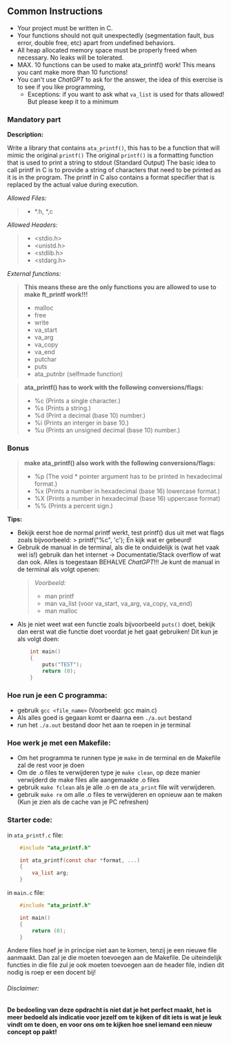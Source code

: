 ## Common Instructions
-   Your project must be written in C.
-   Your functions should not quit unexpectedly (segmentation fault, bus error, double free, etc) apart from undefined behaviors.
-   All heap allocated memory space must be properly freed when necessary. No leaks
    will be tolerated.
-   MAX. 10 functions can be used to make ata_printf() work! This means you cant make more than 10 functions!
-   You can't use *ChatGPT* to ask for the answer, the idea of this exercise is to see if you like programming, 
    - Exceptions: if you want to ask what `va_list` is used for thats allowed! But please keep it to a minimum

### Mandatory part
**Description:**

Write a library that contains `ata_printf()`, this has to be a function that will mimic the original `printf()`
The original `printf()` is a formatting function that is used to print a string to stdout (Standard Output)
The basic idea to call printf in C is to provide a string of characters that need to be printed as it is in the program. 
The printf in C also contains a format specifier that is replaced by the actual value during execution.

*Allowed Files:*
> - *.h, *,c

*Allowed Headers:*
> - <stdio.h>
> - <unistd.h>
> - <stdlib.h>
> - <stdarg.h>

*External functions:*
> **This means these are the only functions you are allowed to use to make ft_printf work!!!**
> - malloc
> - free
> - write
> - va_start
> - va_arg
> - va_copy
> - va_end
> - putchar
> - puts
> - ata_putnbr (selfmade function)

> **ata_printf() has to work with the following conversions/flags:**
> - %c (Prints a single character.)
> - %s (Prints a string.)
> - %d (Print a decimal (base 10) number.)
> - %i (Prints an interger in base 10.)
> - %u (Prints an unsigned decimal (base 10) number.)

### Bonus
> **make ata_printf() also work with the following conversions/flags:**
> - %p (The void * pointer argument has to be printed in hexadecimal format.)
> - %x (Prints a number in hexadecimal (base 16) lowercase format.)
> - %X (Prints a number in hexadecimal (base 16) uppercase format)
> - %% (Prints a percent sign.)

**Tips:**
-   Bekijk eerst hoe de normal printf werkt, test printf() dus uit met wat flags zoals bijvoorbeeld:
        > printf("%c", 'c');
    En kijk wat er gebeurd!
-   Gebruik de manual in de terminal, als die te onduidelijk is (wat het vaak wel is!) 
    gebruik dan het internet -> Documentatie/Stack overflow of wat dan ook. Alles is toegestaan BEHALVE *ChatGPT*!!!
    Je kunt de manual in de terminal als volgt openen:
    > *Voorbeeld:*
    > - man printf
    > - man va_list (voor va_start, va_arg, va_copy, va_end)
    > - man malloc
-   Als je niet weet wat een functie zoals bijvoorbeeld ``puts()`` doet, bekijk dan eerst wat die functie doet voordat je het gaat gebruiken!
    Dit kun je als volgt doen:
    ```c
        int main()
        {
            puts("TEST");
            return (0);
        }
    ```

### Hoe run je een C programma:
- gebruik `gcc <file_name>` (Voorbeeld: gcc main.c)
- Als alles goed is gegaan komt er daarna een `./a.out` bestand
- run het `./a.out` bestand door het aan te roepen in je terminal

### Hoe werk je met een Makefile:
- Om het programma te runnen type je `make` in de terminal en de Makefile zal de rest voor je doen
- Om de .o files te verwijderen type je `make clean`, op deze manier verwijderd de make files alle aangemaakte .o files
- gebruik `make fclean` als je alle .o en de `ata_print` file wilt verwijderen.
- gebruik `make re` om alle .o files te verwijderen en opnieuw aan te maken (Kun je zien als de cache van je PC refreshen)

### Starter code:
in `ata_printf.c` file:
```c
    #include "ata_printf.h"

    int ata_printf(const char *format, ...) 
    {
        va_list arg;
    }
```

in `main.c` file:
```c
    #include "ata_printf.h"

    int main()
    {
        return (0);
    }
```

Andere files hoef je in principe niet aan te komen, tenzij je een nieuwe file aanmaakt. Dan zal je die moeten toevoegen aan de Makefile. De uiteindelijk functies in die file zul je ook moeten toevoegen aan de header file, indien dit nodig is roep er een docent bij!

###### Disclaimer:
**De bedoeling van deze opdracht is niet dat je het perfect maakt, het is meer bedoeld als indicatie voor jezelf om te kijken of dit iets is wat je leuk vindt om te doen, en voor ons om te kijken hoe snel iemand een nieuw concept op pakt!**